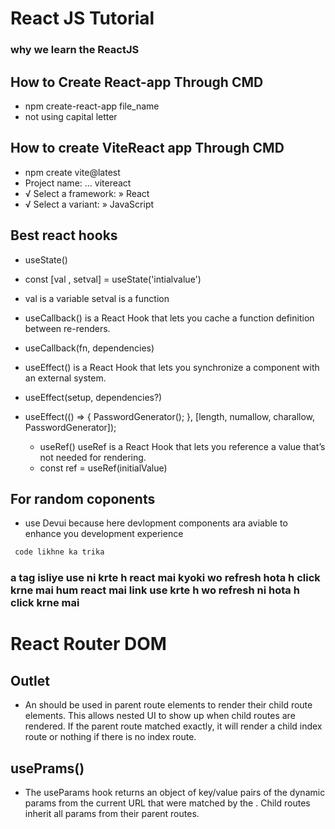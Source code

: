 # React JS Tutorial
### why we learn the ReactJS

## How to Create React-app Through CMD
- npm create-react-app file_name 
- not using capital letter

## How to create ViteReact app Through CMD
- npm create vite@latest
- Project name: ... vitereact
- √ Select a framework: » React
- √ Select a variant: » JavaScript

## Best react hooks
- useState() 

 - const [val , setval] = useState('intialvalue')

 - val is a variable setval is a function

- useCallback() is a React Hook that lets you cache a function definition between re-renders.
- useCallback(fn, dependencies)

- useEffect()  is a React Hook that lets you synchronize a component with an external system.
- useEffect(setup, dependencies?)
- useEffect(() => {
    PasswordGenerator();
  }, [length, numallow, charallow, PasswordGenerator]);

  - useRef() useRef is a React Hook that lets you reference a value that’s not needed for rendering.
  - const ref = useRef(initialValue)







## For random coponents 
- use Devui because here devlopment components ara aviable to enhance you development experience


``` javascript 
 code likhne ka trika 

 ```

 ### a tag isliye use ni krte h react mai kyoki wo refresh hota h click krne mai hum react mai link use krte h wo refresh ni hota h click krne mai

 # React Router DOM

 ## Outlet
 - An <Outlet> should be used in parent route elements to render their child route elements. This allows nested UI to show up when child routes are rendered. If the parent route matched exactly, it will render a child index route or nothing if there is no index route.

 ## usePrams()
 - The useParams hook returns an object of key/value pairs of the dynamic params from the current URL that were matched by the <Route path>. Child routes inherit all params from their parent routes.